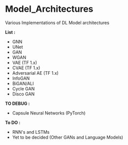 # Model_Architectures
Various Implementations of DL Model architectures

**List :** 
- GNN
- UNet
- GAN
- WGAN
- VAE (TF 1.x)
- CVAE (TF 1.x)
- Adversarial AE (TF 1.x)
- InfoGAN
- BiGAN/ALI
- Cycle GAN
- Disco GAN

**TO DEBUG :**
- Capsule Neural Networks (PyTorch)

**To DO :** 
- RNN's and LSTMs
- Yet to be decided (Other GANs and Language Models)

